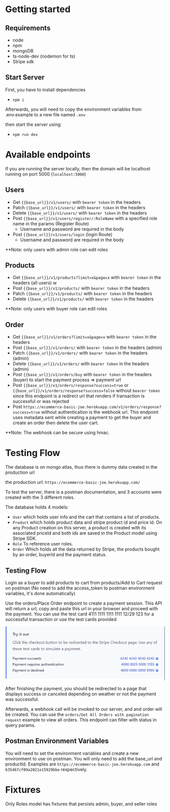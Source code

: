 # Getting started

## Requirements

* node
* npm
* mongoDB
* ts-node-dev (nodemon for ts)
* Stripe sdk

## Start Server

First, you have to install dependencies

- `npm i`

Afterwards, you will need to copy the environment variables from .env.example to a new file named `.env`

then start the server using:

- `npm run dev`

# Available endpoints

If you are running the server locally, then the domain will be localhost running on port 5000 (`localhost:5000`)

## Users
- Get `{{base_url}}/v1/users/` with `bearer token` in the headers
- Patch `{{base_url}}/v1/users/` with `bearer token` in the headers
- Delete `{{base_url}}/v1/users/` with `bearer token` in the headers
- Post `{{base_url}}/v1/users/register/:RoleName` with a specified role name in the params (Register Route)
    - Username and password are required in the body
- Post `{{base_url}}/v1/users/login` (login Route)
    - Username and password are required in the body


**Note: only users with admin role can edit roles

## Products

- Get `{{base_url}}/v1/products?limit=x&page=x` with `bearer token` in the headers (all users) w
- Post `{{base_url}}/v1/products/` with `bearer token` in the headers
- Patch `{{base_url}}/v1/products/` with `bearer token` in the headers
- Delete `{{base_url}}/v1/products/` with `bearer token` in the headers

**Note: only users with buyer role can edit roles

## Order

- Get `{{base_url}}/v1/orders?limit=x&page=x` with `bearer token` in the headers
- Post `{{base_url}}/v1/orders/` with `bearer token` in the headers (admin)
- Patch `{{base_url}}/v1/orders/` with `bearer token` in the headers (admin)
- Delete `{{base_url}}/v1/orders/` with `bearer token` in the headers (admin)
- Post `{{base_url}}/v1/orders/buy` with `bearer token` in the headers (buyer) to start the payment process => payment url
- Post `{{base_url}}/v1/orders/response?success=true` or `{{base_url}}/v1/orders/response?success=false` without `bearer token` since this endpoint is a redirect url that renders if transaction is successful or was rejected
- Post `https://ecommerce-basic-joe.herokuapp.com/v1/orders/response?success=true` without authentication is the webhook url. This endpoint uses metadata sent while creating a payment to get the buyer and create an order then delete the user cart.

**Note: The webhook can be secure using hmac.


# Testing Flow

The database is on mongo atlas, thus there is dummy data created in the production url

the production url: `https://ecommerce-basic-joe.herokuapp.com/`

To test the server, there is a postman documentation, and 3 accounts were created with the 3 different roles.

The database holds 4 models:

- `User` which holds user info and the cart that contains a list of products.
- `Product` which holds product data and stripe product id and price id. On any Product creation on this server, a product is created with its associated priceId and both ids are saved in the Product model using Stripe SDK.
- `Role` To reference user roles.
- `Order` Which holds all the data returned by Stripe, the products bought by an order, buyerId and the payment status.

## Testing Flow

Login as a buyer to add products to cart from products/Add to Cart request on postman (No need to add the access_token to postman environment variables, it's done automatically)

Use the orders/Place Order endpoint to create a payment session. This API will return a url, copy and paste this url in your browser and proceed with the payment. You can use the test card 4111 1111 1111 1111 12/29 123 for a successful transaction or use the test cards provided

![alt text for screen readers](./test_cards.png "test cards screenshot")

After finishing the payment, you should be redirected to a page that displays success or canceled depending on weather or not the payment was successful.

Afterwards, a webhook call will be invoked to our server, and and order will be created. You can use the `orders/Get All Orders with pagination request` example to view all orders. This endpoint can filter with status in query params.

## Postman Environment Variables

You will need to set the environment variables and create a new environment to use on postman. You will only need to add the base_url and productId. Examples are `https://ecommerce-basic-joe.herokuapp.com` and `635467cf09a2021e15929bbe` respectively.

# Fixtures

Only Roles model has fixtures that persists admin, buyer, and seller roles
